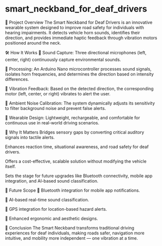 # smart_neckband_for_deaf_drivers

📖 Project Overview
The Smart Neckband for Deaf Drivers is an innovative wearable system designed to improve road safety for individuals with hearing impairments. It detects vehicle horn sounds, identifies their direction, and provides immediate haptic feedback through vibration motors positioned around the neck.

🛠️ How It Works
🎤 Sound Capture:
Three directional microphones (left, center, right) continuously capture environmental sounds.

🧠 Processing:
An Arduino Nano microcontroller processes sound signals, isolates horn frequencies, and determines the direction based on intensity differences.

📳 Vibration Feedback:
Based on the detected direction, the corresponding motor (left, center, or right) vibrates to alert the user.

🎯 Ambient Noise Calibration:
The system dynamically adjusts its sensitivity to filter background noise and prevent false alerts.

🔋 Wearable Design:
Lightweight, rechargeable, and comfortable for continuous use in real-world driving scenarios.

🌟 Why It Matters
Bridges sensory gaps by converting critical auditory signals into tactile alerts.

Enhances reaction time, situational awareness, and road safety for deaf drivers.

Offers a cost-effective, scalable solution without modifying the vehicle itself.

Sets the stage for future upgrades like Bluetooth connectivity, mobile app integration, and AI-based sound classification.

🔮 Future Scope
📱 Bluetooth integration for mobile app notifications.

🧠 AI-based real-time sound classification.

📡 GPS integration for location-based hazard alerts.

🎨 Enhanced ergonomic and aesthetic designs.

🚀 Conclusion
The Smart Neckband transforms traditional driving experiences for deaf individuals, making roads safer, navigation more intuitive, and mobility more independent — one vibration at a time.
